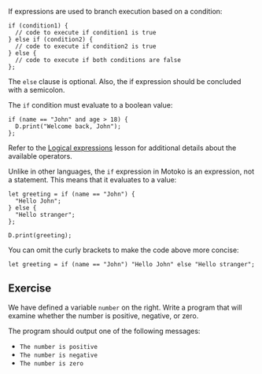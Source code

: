 If expressions are used to branch execution based on a condition:

```motoko
if (condition1) {
  // code to execute if condition1 is true
} else if (condition2) {
  // code to execute if condition2 is true
} else {
  // code to execute if both conditions are false
};
```

The `else` clause is optional. Also, the if expression should be concluded with a semicolon.

The `if` condition must evaluate to a boolean value:

```motoko
if (name == "John" and age > 18) {
  D.print("Welcome back, John");
};
```

Refer to the [Logical expressions](../logical-expressions) lesson for additional details about the available operators.

Unlike in other languages, the `if` expression in Motoko is an expression, not a statement. This means that it evaluates to a value:

```motoko
let greeting = if (name == "John") {
  "Hello John";
} else {
  "Hello stranger";
};

D.print(greeting);
```

You can omit the curly brackets to make the code above more concise:

```motoko
let greeting = if (name == "John") "Hello John" else "Hello stranger";
```

## Exercise

We have defined a variable `number` on the right. Write a program that will examine whether the number is positive, negative, or zero.

The program should output one of the following messages:

- `The number is positive`
- `The number is negative`
- `The number is zero`
